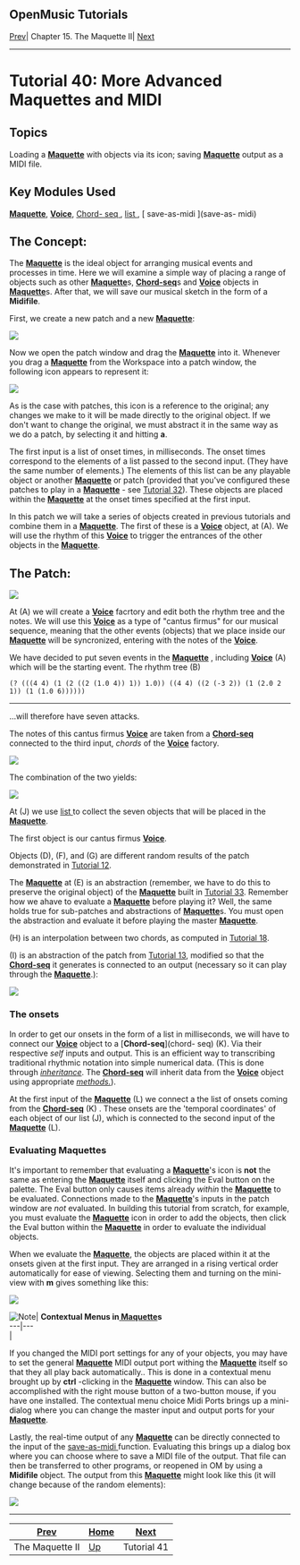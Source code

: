 OpenMusic Tutorials  
---  
[Prev](tut.gen.40-41)| Chapter 15. The Maquette II|
[Next](tut.gen.41)  
  
* * *

# Tutorial 40: More Advanced Maquettes and MIDI

## Topics

Loading a [**Maquette**](glossary#MAQUETTE) with objects via its icon;
saving [**Maquette**](glossary#MAQUETTE) output as a MIDI file.

## Key Modules Used

[ **Maquette**](glossary#MAQUETTE), [**Voice**](voice), [ Chord-
seq ](chord-seq), [ list ](list), [ save-as-midi ](save-as-
midi)

## The Concept:

The [**Maquette**](glossary#MAQUETTE) is the ideal object for arranging
musical events and processes in time. Here we will examine a simple way of
placing a range of objects such as other
[**Maquette**](glossary#MAQUETTE)s, [**Chord-seq**](chord-seq)s and
[**Voice**](voice) objects in [**Maquette**](glossary#MAQUETTE)s.
After that, we will save our musical sketch in the form of a **Midifile**.

First, we create a new patch and a new [**Maquette**](glossary#MAQUETTE):

![](figures/tutorials/general/40a.png)

Now we open the patch window and drag the
[**Maquette**](glossary#MAQUETTE) into it. Whenever you drag a
[**Maquette**](glossary#MAQUETTE) from the Workspace into a patch window,
the following icon appears to represent it:

![](figures/tutorials/general/40b.png)

As is the case with patches, this icon is a reference to the original; any
changes we make to it will be made directly to the original object. If we
don't want to change the original, we must abstract it in the same way as we
do a patch, by selecting it and hitting **a**.

The first input is a list of onset times, in milliseconds. The onset times
correspond to the elements of a list passed to the second input. (They have
the same number of elements.) The elements of this list can be any playable
object or another [**Maquette**](glossary#MAQUETTE) or patch (provided
that you've configured these patches to play in a
[**Maquette**](glossary#MAQUETTE) \- see [Tutorial 32](tut.gen.32)).
These objects are placed within the [**Maquette**](glossary#MAQUETTE) at
the onset times specified at the first input.

In this patch we will take a series of objects created in previous tutorials
and combine them in a [**Maquette**](glossary#MAQUETTE). The first of
these is a [**Voice**](voice) object, at (A). We will use the rhythm of
this [**Voice**](voice) to trigger the entrances of the other objects in
the [**Maquette**](glossary#MAQUETTE).

## The Patch:

![](figures/tutorials/general/40c.png)

At (A) we will create a [**Voice**](voice) facrtory and edit both the
rhythm tree and the notes. We will use this [**Voice**](voice) as a type
of "cantus firmus" for our musical sequence, meaning that the other events
(objects) that we place inside our [**Maquette**](glossary#MAQUETTE) will
be syncronized, entering with the notes of the [**Voice**](voice).

We have decided to put seven events in the
[**Maquette**](glossary#MAQUETTE) , including [**Voice**](voice) (A)
which will be the starting event. The rhythm tree (B)

    
    
    (? (((4 4) (1 (2 ((2 (1.0 4)) 1)) 1.0)) ((4 4) ((2 (-3 2)) (1 (2.0 2 1)) (1 (1.0 6))))))  
  
---  
  
...will therefore have seven attacks.

The notes of this cantus firmus [**Voice**](voice) are taken from a
[**Chord-seq**](chord-seq) connected to the third input,  _chords_  of
the [**Voice**](voice) factory.

![](figures/tutorials/general/40d.png)

The combination of the two yields:

![](figures/tutorials/general/40e.png)

At (J) we use [ list ](list) to collect the seven objects that will be
placed in the [**Maquette**](glossary#MAQUETTE).

The first object is our cantus firmus [**Voice**](voice).

Objects (D), (F), and (G) are different random results of the patch
demonstrated in [Tutorial 12](tut.gen.12).

The [**Maquette**](glossary#MAQUETTE) at (E) is an abstraction (remember,
we have to do this to preserve the original object) of the
[**Maquette**](glossary#MAQUETTE) built in [Tutorial
33](tut.gen.33). Remember how we ahave to evaluate a
[**Maquette**](glossary#MAQUETTE) before playing it? Well, the same holds
true for sub-patches and abstractions of
[**Maquette**](glossary#MAQUETTE)s. You must open the abstraction and
evaluate it before playing the master [**Maquette**](glossary#MAQUETTE).

(H) is an interpolation between two chords, as computed in [Tutorial
18](tut.gen.18).

(I) is an abstraction of the patch from [Tutorial 13](tut.gen.13),
modified so that the [**Chord-seq**](chord-seq) it generates is connected
to an output (necessary so it can play through the
[**Maquette**](glossary#MAQUETTE).):

![](figures/tutorials/general/40f.png)

### The onsets

In order to get our onsets in the form of a list in milliseconds, we will have
to connect our [**Voice**](voice) object to a [**Chord-seq**](chord-
seq) (K). Via their respective  _self_  inputs and output. This is an
efficient way to transcribing traditional rhythmic notation into simple
numerical data. (This is done through [_inheritance_](inheritance). The
[**Chord-seq**](chord-seq) will inherit data from the
[**Voice**](voice) object using appropriate
[_methods._](glossary#METHOD)).

At the first input of the [**Maquette**](glossary#MAQUETTE) (L) we
connect a the list of onsets coming from the [**Chord-seq**](chord-seq)
(K) . These onsets are the 'temporal coordinates' of each object of our list
(J), which is connected to the second input of the
[**Maquette**](glossary#MAQUETTE) (L).

### Evaluating Maquettes

It's important to remember that evaluating a
[**Maquette**](glossary#MAQUETTE)'s icon is **not** the same as entering
the [**Maquette**](glossary#MAQUETTE) itself and clicking the Eval button
on the palette. The Eval button only causes items already _within_ the
[**Maquette**](glossary#MAQUETTE) to be evaluated. Connections made to
the [**Maquette**](glossary#MAQUETTE)'s inputs in the patch window are
_not_ evaluated. In building this tutorial from scratch, for example, you must
evaluate the [**Maquette**](glossary#MAQUETTE) icon in order to add the
objects, then click the Eval button within the
[**Maquette**](glossary#MAQUETTE) in order to evaluate the individual
objects.

When we evaluate the [**Maquette**](glossary#MAQUETTE), the objects are
placed within it at the onsets given at the first input. They are arranged in
a rising vertical order automatically for ease of viewing. Selecting them and
turning on the mini-view with **m** gives something like this:

![](figures/tutorials/general/40g.png)

![Note](figures/images/note.gif)|  **Contextual Menus in[
**Maquette**](glossary#MAQUETTE)s**  
---|---  
 |

If you changed the MIDI port settings for any of your objects, you may have to
set the general [**Maquette**](glossary#MAQUETTE) MIDI output port
withing the [**Maquette**](glossary#MAQUETTE) itself so that they all
play back automatically.. This is done in a contextual menu brought up by
**ctrl** -clicking in the [**Maquette**](glossary#MAQUETTE) window. This
can also be accomplished with the right mouse button of a two-button mouse, if
you have one installed. The contextual menu choice Midi Ports brings up a
mini-dialog where you can change the master input and output ports for your
[**Maquette**](glossary#MAQUETTE).  
  
Lastly, the real-time output of any [**Maquette**](glossary#MAQUETTE) can
be directly connected to the input of the [ save-as-midi ](save-as-midi)
function. Evaluating this brings up a dialog box where you can choose where to
save a MIDI file of the output. That file can then be transferred to other
programs, or reopened in OM by using a **Midifile** object. The output from
this [**Maquette**](glossary#MAQUETTE) might look like this (it will
change because of the random elements):

![](figures/tutorials/general/40h.png)

* * *

[Prev](tut.gen.40-41)| [Home](index)| [Next](tut.gen.41)  
---|---|---  
The Maquette II| [Up](tut.gen.40-41)| Tutorial 41

